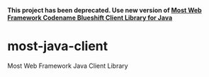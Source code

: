 **This project has been deprecated. Use new version of [Most Web Framework Codename Blueshift Client Library for Java](https://github.com/themost-framework/themost-java-client)**

# most-java-client
Most Web Framework Java Client Library
